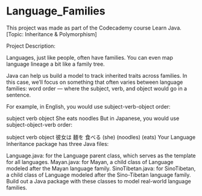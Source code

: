 # Language_Families

This project was made as part of the Codecademy course Learn Java. [Topic: Inheritance & Polymorphism]

Project Description:

Languages, just like people, often have families. You can even map language lineage a bit like a family tree.

Java can help us build a model to track inherited traits across families. In this case, we’ll focus on something that often varies between language families: word order — where the subject, verb, and object would go in a sentence.

For example, in English, you would use subject-verb-object order:

subject	verb	object
She	eats	noodles
But in Japanese, you would use subject-object-verb order:

subject	verb	object
彼女は	麺を	食べる
(she)	(noodles)	(eats)
Your Language Inheritance package has three Java files:

Language.java: for the Language parent class, which serves as the template for all languages.
Mayan.java: for Mayan, a child class of Language modeled after the Mayan language family.
SinoTibetan.java: for SinoTibetan, a child class of Language modeled after the Sino-Tibetan language family.
Build out a Java package with these classes to model real-world language families.
